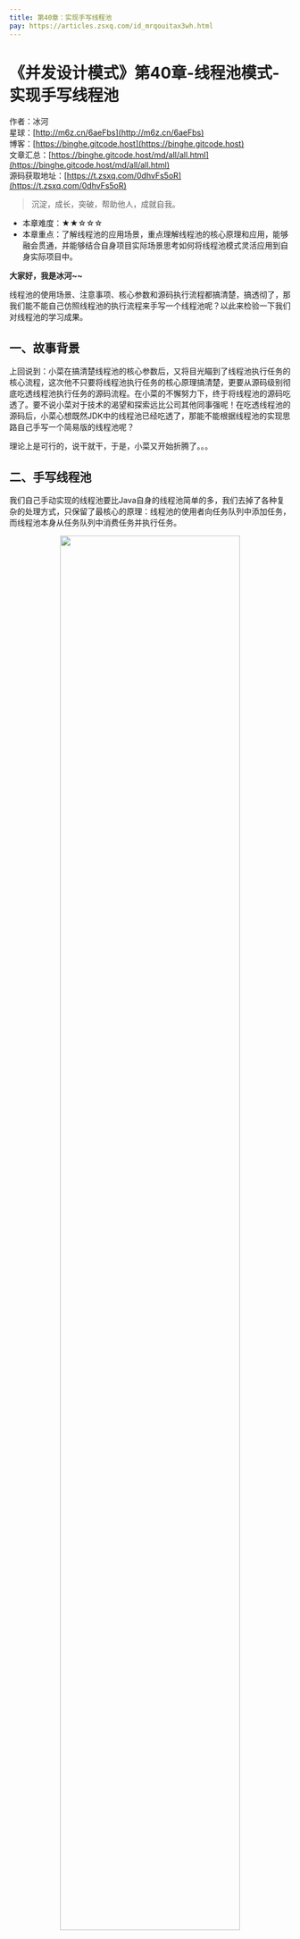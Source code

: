 ```yaml
---
title: 第40章：实现手写线程池
pay: https://articles.zsxq.com/id_mrqouitax3wh.html
---
```


# 《并发设计模式》第40章-线程池模式-实现手写线程池

作者：冰河
<br/>星球：[http://m6z.cn/6aeFbs](http://m6z.cn/6aeFbs)
<br/>博客：[https://binghe.gitcode.host](https://binghe.gitcode.host)
<br/>文章汇总：[https://binghe.gitcode.host/md/all/all.html](https://binghe.gitcode.host/md/all/all.html)
<br/>源码获取地址：[https://t.zsxq.com/0dhvFs5oR](https://t.zsxq.com/0dhvFs5oR)

> 沉淀，成长，突破，帮助他人，成就自我。

* 本章难度：★★☆☆☆
* 本章重点：了解线程池的应用场景，重点理解线程池的核心原理和应用，能够融会贯通，并能够结合自身项目实际场景思考如何将线程池模式灵活应用到自身实际项目中。

**大家好，我是冰河~~**

线程池的使用场景、注意事项、核心参数和源码执行流程都搞清楚，搞透彻了，那我们能不能自己仿照线程池的执行流程来手写一个线程池呢？以此来检验一下我们对线程池的学习成果。

## 一、故事背景

上回说到：小菜在搞清楚线程池的核心参数后，又将目光瞄到了线程池执行任务的核心流程，这次他不只要将线程池执行任务的核心原理搞清楚，更要从源码级别彻底吃透线程池执行任务的源码流程。在小菜的不懈努力下，终于将线程池的源码吃透了。要不说小菜对于技术的渴望和探索远比公司其他同事强呢！在吃透线程池的源码后，小菜心想既然JDK中的线程池已经吃透了，那能不能根据线程池的实现思路自己手写一个简易版的线程池呢？

理论上是可行的，说干就干，于是，小菜又开始折腾了。。。

## 二、手写线程池

我们自己手动实现的线程池要比Java自身的线程池简单的多，我们去掉了各种复杂的处理方式，只保留了最核心的原理：线程池的使用者向任务队列中添加任务，而线程池本身从任务队列中消费任务并执行任务。

<div align="center">
    <img src="https://binghe.gitcode.host/assets/images/core/concurrent/2023-10-27-001.png?raw=true" width="80%">
    <br/>
</div>

只要理解了这个核心原理，接下来的代码就简单多了。在实现这个简单的线程池时，我们可以将整个实现过程进行拆解。拆解后的实现流程为：定义核心字段、创建内部类WorkThread、创建ThreadPool类的构造方法和创建执行任务的方法。

<div align="center">
    <img src="https://binghe.gitcode.host/assets/images/core/concurrent/2023-10-27-002.png?raw=true" width="80%">
    <br/>
</div>

### 2.1 定义核心字段

首先，我们创建一个名称为ThreadPool的Java类，并在这个类中定义如下核心字段。

- DEFAULT_WORKQUEUE_SIZE：静态常量，表示默认的阻塞队列大小。
- workQueue：模拟实际的线程池使用阻塞队列来实现生产者-消费者模式。
- workThreads：模拟实际的线程池使用List集合保存线程池内部的工作线程。

核心代码如下所示。

```java
//默认阻塞队列大小
private static final int DEFAULT_WORKQUEUE_SIZE = 5;

//模拟实际的线程池使用阻塞队列来实现生产者-消费者模式
private BlockingQueue<Runnable> workQueue;

//模拟实际的线程池使用List集合保存线程池内部的工作线程
private List<WorkThread> workThreads = new ArrayList<WorkThread>();
```

### 2.2 创建内部类WordThread

在ThreadPool类中创建一个内部类WorkThread，模拟线程池中的工作线程。主要的作用就是消费workQueue中的任务，并执行任务。由于工作线程需要不断从workQueue中获取任务，所以，这里使用了while(true)循环不断尝试消费队列中的任务。

## 查看全文

加入[冰河技术](http://m6z.cn/6aeFbs)知识星球，解锁完整技术文章与完整代码